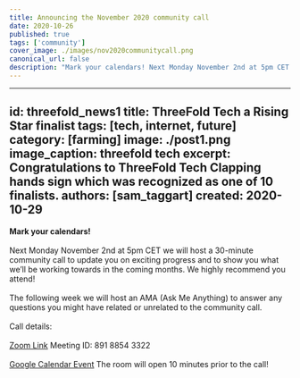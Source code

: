 ```yaml
---
title: Announcing the November 2020 community call
date: 2020-10-26
published: true
tags: ['community']
cover_image: ./images/nov2020communitycall.png
canonical_url: false
description: "Mark your calendars! Next Monday November 2nd at 5pm CET we will host a 30-minute community call to update you on exciting progress and to show you what we’ll be working towards in the coming months."
---
```


---
id: threefold_news1
title: ThreeFold Tech a Rising Star finalist
tags: [tech, internet, future]
category: [farming]
image: ./post1.png
image_caption: threefold tech
excerpt: Congratulations to ThreeFold Tech Clapping hands sign which was recognized as one of 10 finalists.
authors: [sam_taggart]
created: 2020-10-29
---

**Mark your calendars!**
<br/>
<br/>
Next Monday November 2nd at 5pm CET we will host a 30-minute community call to update you on exciting progress and to show you what we’ll be working towards in the coming months. We highly recommend you attend!
<br/>
<br/>
The following week we will host an AMA (Ask Me Anything) to answer any questions you might have related or unrelated to the community call.
<br/>
<br/>
Call details:
<br/>
<br/>
[Zoom Link](https://us02web.zoom.us/j/89188543322)
Meeting ID: 891 8854 3322
<br/>
<br/>
[Google Calendar Event](https://calendar.google.com/event?action=TEMPLATE&tmeid=NWw4NjQzYnFoZTBpOWhvaDQxZnJuOGNmZXQgdGFnZ2FydHNAaW5jdWJhaWQuY29t&tmsrc=taggarts%40incubaid.com)
The room will open 10 minutes prior to the call!
